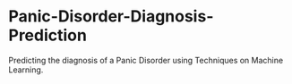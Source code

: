 # Panic-Disorder-Diagnosis-Prediction
Predicting the diagnosis of a Panic Disorder using Techniques on Machine Learning.
